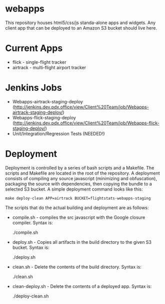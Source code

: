 webapps
=======

This repository houses html5/css/js standa-alone apps and widgets.  Any client app that can be deployed to an Amazon S3 bucket should live here.  

Current Apps
============
* flick - single-flight tracker
* airtrack - multi-flight airport tracker

Jenkins Jobs
============
* Webapps-airtrack-staging-deploy (http://jenkins.dev.pdx.office/view/Client%20Team/job/Webapps-airtrack-staging-deploy/)
* Webapps-flick-staging-deploy (http://jenkins.dev.pdx.office/view/Client%20Team/job/Webapps-flick-staging-deploy/)
* Unit/Integration/Regression Tests (NEEDED!)

Deployment
==========
Deployment is controlled by a series of bash scripts and a Makefile.  The scripts and Makefile are located in the root of the repository.  A deployment consists of compiling any source javascript (minimizing and obfuscation), packaging the source with dependencies, then copying the bundle to a selected S3 bucket.  A simple deployment command looks like this:

    make deploy-clean APP=airtrack BUCKET=flightstats-webapps-staging

The scripts that do the actual building and deployment are as follows:
* compile.sh - compiles the src javascript with the Google closure compiler.  Syntax is:

    ./compile.sh <app>

* deploy.sh - Copies all artifacts in the build directory to the given S3 bucket.  Syntax is:

    ./deploy.sh <app> <bucket>

* clean.sh - Delete the contents of the build directory.  Syntax is:
    
    ./clean.sh <app>

* clean-deploy.sh - Delete the contents of a deployed app.  Syntax is:

    ./deploy-clean.sh <app> <bucket>

